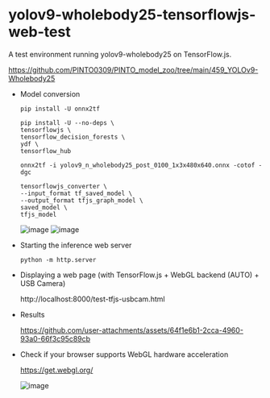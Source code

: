 # yolov9-wholebody25-tensorflowjs-web-test
A test environment running yolov9-wholebody25 on TensorFlow.js.

https://github.com/PINTO0309/PINTO_model_zoo/tree/main/459_YOLOv9-Wholebody25

- Model conversion

    ```
    pip install -U onnx2tf

    pip install -U --no-deps \
    tensorflowjs \
    tensorflow_decision_forests \
    ydf \
    tensorflow_hub

    onnx2tf -i yolov9_n_wholebody25_post_0100_1x3x480x640.onnx -cotof -dgc

    tensorflowjs_converter \
    --input_format tf_saved_model \
    --output_format tfjs_graph_model \
    saved_model \
    tfjs_model
    ```
    ![image](https://github.com/user-attachments/assets/23930019-854e-4346-b502-e7a051f3b7d2)
    ![image](https://github.com/user-attachments/assets/f6a24109-5dd6-421d-a7c8-06b29ae45843)

- Starting the inference web server
    ```
    python -m http.server
    ```

- Displaying a web page (with TensorFlow.js + WebGL backend (AUTO) + USB Camera)

    http://localhost:8000/test-tfjs-usbcam.html

- Results

    https://github.com/user-attachments/assets/64f1e6b1-2cca-4960-93a0-66f3c95c89cb

- Check if your browser supports WebGL hardware acceleration

    https://get.webgl.org/

    ![image](https://github.com/user-attachments/assets/19e42666-e334-49d2-a1e9-c08121b9f709)
